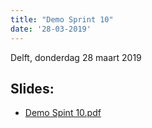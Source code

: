 ```yaml
---
title: "Demo Sprint 10"
date: '28-03-2019'
---
```


Delft, donderdag 28 maart 2019

## Slides:

* [Demo Spint 10.pdf](../bestanden/zgw2-demo-sprint-10.pdf)
